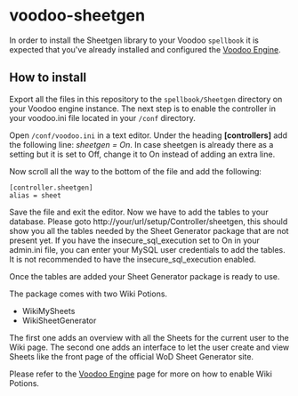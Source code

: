 # voodoo-sheetgen

In order to install the Sheetgen library to your Voodoo `spellbook` it is expected that you've already installed and configured the [Voodoo Engine](https://github.com/Barthak/voodoo).

## How to install

Export all the files in this repository to the `spellbook/Sheetgen` directory on your Voodoo engine instance. The next step is to enable the controller in your voodoo.ini file located in your `/conf` directory.

Open `/conf/voodoo.ini` in a text editor. Under the heading **[controllers]** add the following line: *sheetgen = On*. In case sheetgen is already there as a setting but it is set to Off, change it to On instead of adding an extra line.

Now scroll all the way to the bottom of the file and add the following:

```
[controller.sheetgen]
alias = sheet
```

Save the file and exit the editor. Now we have to add the tables to your database. Please goto http://your/url/setup/Controller/sheetgen, this should show you all the tables needed by the Sheet Generator package that are not present yet. If you have the insecure_sql_execution set to On in your admin.ini file, you can enter your MySQL user credentials to add the tables. It is not recommended to have the insecure_sql_execution enabled.

Once the tables are added your Sheet Generator package is ready to use.

The package comes with two Wiki Potions.

- WikiMySheets
- WikiSheetGenerator 

The first one adds an overview with all the Sheets for the current user to the Wiki page. The second one adds an interface to let the user create and view Sheets like the front page of the official WoD Sheet Generator site.

Please refer to the [Voodoo Engine](https://github.com/Barthak/voodoo) page for more on how to enable Wiki Potions. 
